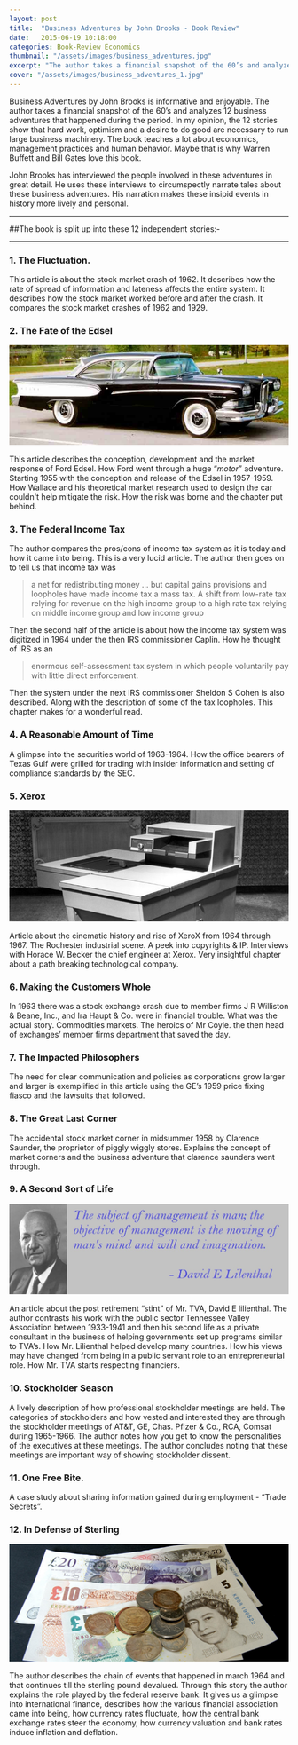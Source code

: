 ```yaml
---
layout: post
title:  "Business Adventures by John Brooks - Book Review"
date:   2015-06-19 10:18:00
categories: Book-Review Economics
thumbnail: "/assets/images/business_adventures.jpg"
excerpt: "The author takes a financial snapshot of the 60’s and analyzes 12 business adventures that happened during the period. In my opinion, the 12 stories show that hard work, optimism and a desire to do good are necessary to run large business machinery. Read about the stories."
cover: "/assets/images/business_adventures_1.jpg"
---
```

 

Business Adventures by John Brooks is informative and enjoyable. The author takes a financial snapshot of the 60’s and analyzes 12 business adventures that happened during the period. In my opinion, the 12 stories show that hard work, optimism and a desire to do good are necessary to run large business machinery. The book teaches a lot about economics, management practices and human behavior. Maybe that is why Warren Buffett and Bill Gates love this book.

John Brooks has interviewed the people involved in these adventures in great detail. He uses these interviews to circumspectly narrate tales about these business adventures. His narration makes these insipid events in history more lively and personal.
____

##The book is split up into these 12 independent stories:-
____

### 1. The Fluctuation.

This article is about the stock market crash of 1962. It describes how the rate of spread of information and lateness affects the entire system. It describes how the stock market worked before and after the crash. It compares the stock market crashes of 1962 and 1929.

### 2. The Fate of the Edsel

![Ford Edsel](/assets/images/business_adventures_3.jpg)

This article describes the conception, development and the market response of Ford Edsel. How Ford went through a huge “*motor*” adventure. Starting 1955 with the conception and release of the Edsel in 1957-1959. How Wallace and his theoretical market research used to design the car couldn't help mitigate the risk. How the risk was borne and the chapter put behind.

### 3. The Federal Income Tax

The author compares the pros/cons of income tax system as it is today and how it came into being. This is a very lucid article. The author then goes on to tell us that income tax was 

> a net for redistributing money … but capital gains provisions and loopholes have made income tax a mass tax. A shift from low-rate tax relying for revenue on the high income group to a high rate tax relying on middle income group and low income group

Then the second half of the article is about how the income tax system was digitized in 1964 under the then IRS commissioner Caplin. How he thought of IRS as an 
> enormous self-assessment tax system in which people voluntarily pay with little direct enforcement.

Then the system under the next IRS commissioner Sheldon S Cohen is also described. Along with the description of some of the tax loopholes. This chapter makes for a wonderful read.

### 4. A Reasonable Amount of Time

A glimpse into the securities world of 1963-1964. How the office bearers of Texas Gulf were grilled for trading with insider information and setting of compliance standards by the SEC.

### 5. Xerox

![Xerox 914](/assets/images/business_adventures_xerox.jpg)

Article about the cinematic history and rise of XeroX from 1964 through 1967. The Rochester industrial scene. A peek into copyrights & IP. Interviews with Horace W. Becker the chief engineer at Xerox. Very insightful chapter about a path breaking technological company.

### 6. Making the Customers Whole
In 1963 there was a stock exchange crash due to member firms J R Williston & Beane, Inc., and Ira Haupt & Co. were in financial trouble. What was the actual story. Commodities markets. The heroics of Mr Coyle. the then head of exchanges’ member firms department that saved the day.

### 7. The Impacted Philosophers
The need for clear communication and policies as corporations grow larger and larger is exemplified in this article using the GE’s 1959 price fixing fiasco and the lawsuits that followed.

### 8. The Great Last Corner
The accidental stock market corner in midsummer 1958 by Clarence Saunder, the proprietor of piggly wiggly stores. Explains the concept of market corners and the business adventure that clarence saunders went through.

### 9. A Second Sort of Life

![lilienthal](/assets/images/business_adventures_4.jpg)

An article about the post retirement “stint” of Mr. TVA, David E lilienthal. The author contrasts his work with the public sector Tennessee Valley Association between 1933-1941 and then his second life as a private consultant in the business of helping governments set up programs similar to TVA’s. How Mr. Lilienthal helped develop many countries. How his views may have changed from being in a public servant role to an entrepreneurial role. How Mr. TVA starts respecting financiers.

### 10. Stockholder Season
A lively description of how professional stockholder meetings are held. The categories of stockholders and how vested and interested they are through the stockholder meetings of AT&T, GE, Chas. Pfizer & Co., RCA, Comsat during 1965-1966. The author notes how you get to know the personalities of the executives at these meetings. The author concludes noting that these meetings are important way of showing stockholder dissent.

### 11. One Free Bite.
A case study about sharing information gained during employment - “Trade Secrets”.

### 12. In Defense of Sterling

![Sterling](/assets/images/business_adventures_5.jpg)

The author describes the chain of events that happened in march 1964 and that continues till the sterling pound devalued. Through this story the author explains the role played by the federal reserve bank. It gives us a glimpse into international finance, describes how the various financial association came into being, how currency rates fluctuate, how the central bank exchange rates steer the economy, how currency valuation and bank rates induce inflation and deflation.
